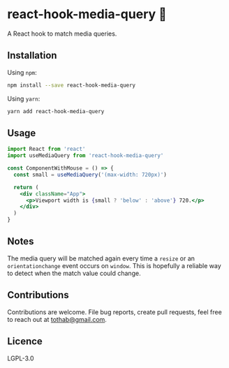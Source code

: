 # react-hook-media-query :triangular_ruler:

A React hook to match media queries.

## Installation

Using `npm`:

```sh
npm install --save react-hook-media-query
```

Using `yarn`:

```sh
yarn add react-hook-media-query
```

## Usage

```jsx
import React from 'react'
import useMediaQuery from 'react-hook-media-query'

const ComponentWithMouse = () => {
  const small = useMediaQuery('(max-width: 720px)')

  return (
    <div className="App">
      <p>Viewport width is {small ? 'below' : 'above'} 720.</p>
    </div>
  )
}
```

## Notes

The media query will be matched again every time a `resize` or an `orientationchange` event occurs on `window`. This is hopefully a reliable way to detect when the match value could change.

## Contributions

Contributions are welcome. File bug reports, create pull requests, feel free to reach out at tothab@gmail.com.

## Licence

LGPL-3.0
